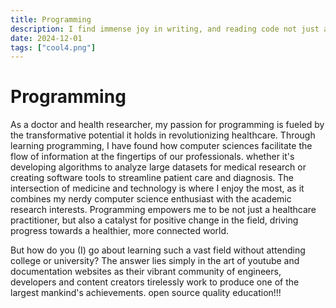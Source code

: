 ```yaml
---
title: Programming
description: I find immense joy in writing, and reading code not just an exercise to keep you from Alzheimer's disease but a useful tool in your arsenal.
date: 2024-12-01
tags: ["cool4.png"]
---
```


# Programming

As a doctor and health researcher, my passion for programming is fueled by the transformative potential it holds in revolutionizing healthcare. Through learning programming, I have found how computer sciences facilitate the flow of information at the fingertips of our professionals. whether it's developing algorithms to analyze large datasets for medical research or creating software tools to streamline patient care and diagnosis. The intersection of medicine and technology is where I enjoy the most, as it combines my nerdy computer science enthusiast with the academic research interests. Programming empowers me to be not just a healthcare practitioner, but also a catalyst for positive change in the field, driving progress towards a healthier, more connected world.

But how do you (I) go about learning such a vast field without attending college or university? The answer lies simply in the art of youtube and documentation websites as their vibrant community of engineers, developers and content creators tirelessly work to produce one of the largest mankind's achievements. open source quality education!!!
